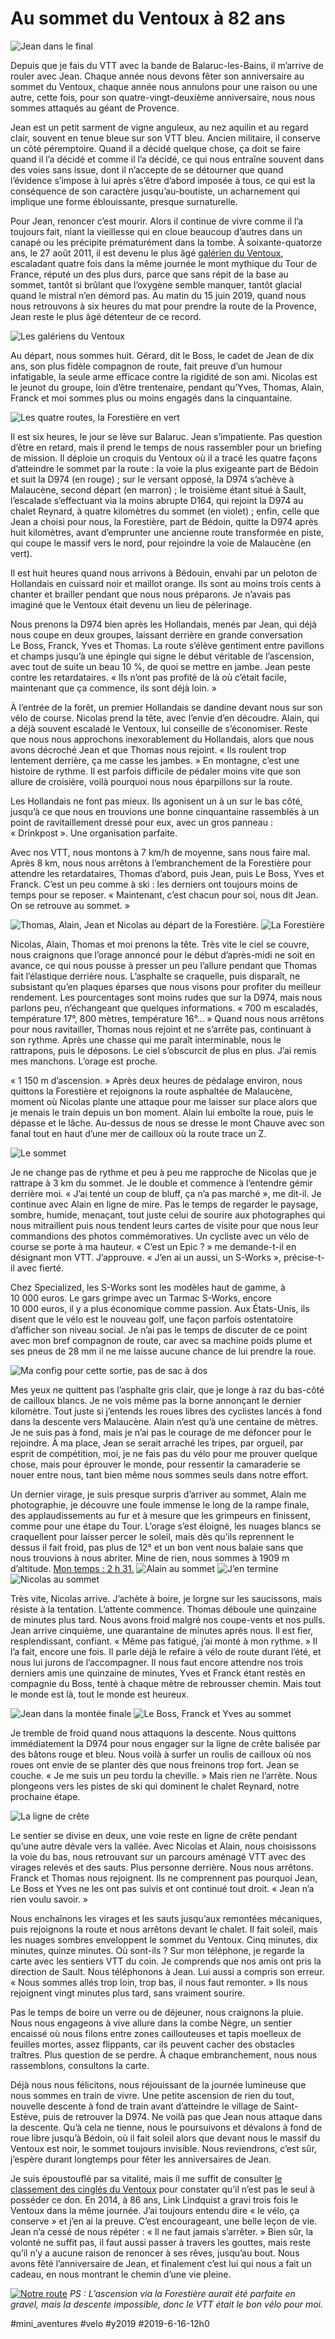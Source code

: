 # Au sommet du Ventoux à 82 ans

![Jean dans le final](_i/20190615_1151260.webp)

Depuis que je fais du VTT avec la bande de Balaruc-les-Bains, il m’arrive de rouler avec Jean. Chaque année nous devons fêter son anniversaire au sommet du Ventoux, chaque année nous annulons pour une raison ou une autre, cette fois, pour son quatre-vingt-deuxième anniversaire, nous nous sommes attaqués au géant de Provence.

Jean est un petit sarment de vigne anguleux, au nez aquilin et au regard clair, souvent en tenue bleue sur son VTT bleu. Ancien militaire, il conserve un côté péremptoire. Quand il a décidé quelque chose, ça doit se faire quand il l’a décidé et comme il l’a décidé, ce qui nous entraîne souvent dans des voies sans issue, dont il n’accepte de se détourner que quand l’évidence s’impose à lui après s’être d’abord imposée à tous, ce qui est la conséquence de son caractère jusqu’au-boutiste, un acharnement qui implique une forme éblouissante, presque surnaturelle.

Pour Jean, renoncer c’est mourir. Alors il continue de vivre comme il l’a toujours fait, niant la vieillesse qui en cloue beaucoup d’autres dans un canapé ou les précipite prématurément dans la tombe. À soixante-quatorze ans, le 27 août 2011, il est devenu le plus âgé [galérien du Ventoux](http://www.clubcinglesventoux.org), escaladant quatre fois dans la même journée le mont mythique du Tour de France, réputé un des plus durs, parce que sans répit de la base au sommet, tantôt si brûlant que l’oxygène semble manquer, tantôt glacial quand le mistral n’en démord pas. Au matin du 15 juin 2019, quand nous nous retrouvons à six heures du mat pour prendre la route de la Provence, Jean reste le plus âgé détenteur de ce record.

![Les galériens du Ventoux](_i/ventoux1.png)

Au départ, nous sommes huit. Gérard, dit le Boss, le cadet de Jean de dix ans, son plus fidèle compagnon de route, fait preuve d’un humour infatigable, la seule arme efficace contre la rigidité de son ami. Nicolas est le jeunot du groupe, loin d’être trentenaire, pendant qu’Yves, Thomas, Alain, Franck et moi sommes plus ou moins engagés dans la cinquantaine.

![Les quatre routes, la Forestière en vert](_i/ventoux3.webp)

Il est six heures, le jour se lève sur Balaruc. Jean s’impatiente. Pas question d’être en retard, mais il prend le temps de nous rassembler pour un briefing de mission. Il déploie un croquis du Ventoux où il a tracé les quatre façons d’atteindre le sommet par la route : la voie la plus exigeante part de Bédoin et suit la D974 (en rouge) ; sur le versant opposé, la D974 s’achève à Malaucène, second départ (en marron) ; le troisième étant situé à Sault, l’escalade s’effectuant via la moins abrupte D164, qui rejoint la D974 au chalet Reynard, à quatre kilomètres du sommet (en violet) ; enfin, celle que Jean a choisi pour nous, la Forestière, part de Bédoin, quitte la D974 après huit kilomètres, avant d’emprunter une ancienne route transformée en piste, qui coupe le massif vers le nord, pour rejoindre la voie de Malaucène (en vert).

Il est huit heures quand nous arrivons à Bédouin, envahi par un peloton de Hollandais en cuissard noir et maillot orange. Ils sont au moins trois cents à chanter et brailler pendant que nous nous préparons. Je n’avais pas imaginé que le Ventoux était devenu un lieu de pèlerinage.

Nous prenons la D974 bien après les Hollandais, menés par Jean, qui déjà nous coupe en deux groupes, laissant derrière en grande conversation Le Boss, Franck, Yves et Thomas. La route s’élève gentiment entre pavillons et champs jusqu’à une épingle qui signe le début véritable de l’ascension, avec tout de suite un beau 10 %, de quoi se mettre en jambe. Jean peste contre les retardataires. « Ils n’ont pas profité de là où c’était facile, maintenant que ça commence, ils sont déjà loin. »

À l’entrée de la forêt, un premier Hollandais se dandine devant nous sur son vélo de course. Nicolas prend la tête, avec l’envie d’en découdre. Alain, qui a déjà souvent escaladé le Ventoux, lui conseille de s’économiser. Reste que nous nous approchons inexorablement du Hollandais, alors que nous avons décroché Jean et que Thomas nous rejoint. « Ils roulent trop lentement derrière, ça me casse les jambes. » En montagne, c’est une histoire de rythme. Il est parfois difficile de pédaler moins vite que son allure de croisière, voilà pourquoi nous nous éparpillons sur la route.

Les Hollandais ne font pas mieux. Ils agonisent un à un sur le bas côté, jusqu’à ce que nous en trouvions une bonne cinquantaine rassemblés à un point de ravitaillement dressé pour eux, avec un gros panneau : « Drinkpost ». Une organisation parfaite.

Avec nos VTT, nous montons à 7 km/h de moyenne, sans nous faire mal. Après 8 km, nous nous arrêtons à l’embranchement de la Forestière pour attendre les retardataires, Thomas d’abord, puis Jean, puis Le Boss, Yves et Franck. C’est un peu comme à ski : les derniers ont toujours moins de temps pour se reposer. « Maintenant, c’est chacun pour soi, nous dit Jean. On se retrouve au sommet. »

![Thomas, Alain, Jean et Nicolas au départ de la Forestière.](_i/20190615_092456.webp)
![La Forestière](_i/IMG_5373.webp)

Nicolas, Alain, Thomas et moi prenons la tête. Très vite le ciel se couvre, nous craignons que l’orage annoncé pour le début d’après-midi ne soit en avance, ce qui nous pousse à presser un peu l’allure pendant que Thomas fait l’élastique derrière nous. L’asphalte se craquelle, puis disparaît, ne subsistant qu’en plaques éparses que nous visons pour profiter du meilleur rendement. Les pourcentages sont moins rudes que sur la D974, mais nous parlons peu, n’échangeant que quelques informations. « 700 m escaladés, température 17°, 800 mètres, température 16°… » Quand nous nous arrêtons pour nous ravitailler, Thomas nous rejoint et ne s’arrête pas, continuant à son rythme. Après une chasse qui me paraît interminable, nous le rattrapons, puis le déposons. Le ciel s’obscurcit de plus en plus. J’ai remis mes manchons. L’orage est proche.

« 1 150 m d’ascension. » Après deux heures de pédalage environ, nous quittons la Forestière et rejoignons la route asphaltée de Malaucène, moment où Nicolas plante une attaque pour me laisser sur place alors que je menais le train depuis un bon moment. Alain lui emboîte la roue, puis le dépasse et le lâche. Au-dessus de nous se dresse le mont Chauve avec son fanal tout en haut d’une mer de cailloux où la route trace un Z.

![Le sommet](_i/IMG_5374.webp)

Je ne change pas de rythme et peu à peu me rapproche de Nicolas que je rattrape à 3 km du sommet. Je le double et commence à l’entendre gémir derrière moi. « J’ai tenté un coup de bluff, ça n’a pas marché », me dit-il. Je continue avec Alain en ligne de mire. Pas le temps de regarder le paysage, sombre, humide, menaçant, tout juste celui de sourire aux photographes qui nous mitraillent puis nous tendent leurs cartes de visite pour que nous leur commandions des photos commémoratives. Un cycliste avec un vélo de course se porte à ma hauteur. « C’est un Epic ? » me demande-t-il en désignant mon VTT. J’approuve. « J’en ai un aussi, un S-Works », précise-t-il avec fierté.

Chez Specialized, les S-Works sont les modèles haut de gamme, à 10 000 euros. Le gars grimpe avec un Tarmac S-Works, encore 10 000 euros, il y a plus économique comme passion. Aux États-Unis, ils disent que le vélo est le nouveau golf, une façon parfois ostentatoire d’afficher son niveau social. Je n’ai pas le temps de discuter de ce point avec mon bref compagnon de route, car avec sa machine poids plume et ses pneus de 28 mm il ne me laisse aucune chance de lui prendre la roue.

![Ma config pour cette sortie, pas de sac à dos](_i/P1090774.webp)

Mes yeux ne quittent pas l’asphalte gris clair, que je longe à raz du bas-côté de cailloux blancs. Je ne vois même pas la borne annonçant le dernier kilomètre. Tout juste si j’entends les roues libres des cyclistes lancés à fond dans la descente vers Malaucène. Alain n’est qu’à une centaine de mètres. Je ne suis pas à fond, mais je n’ai pas le courage de me défoncer pour le rejoindre. À ma place, Jean se serait arraché les tripes, par orgueil, par esprit de compétition, moi, je ne fais pas du vélo pour me prouver quelque chose, mais pour éprouver le monde, pour ressentir la camaraderie se nouer entre nous, tant bien même nous sommes seuls dans notre effort.

Un dernier virage, je suis presque surpris d’arriver au sommet, Alain me photographie, je découvre une foule immense le long de la rampe finale, des applaudissements au fur et à mesure que les grimpeurs en finissent, comme pour une étape du Tour. L’orage s’est éloigné, les nuages blancs se craquellent pour laisser percer le soleil, mais dès qu’ils reprennent le dessus il fait froid, pas plus de 12° et un bon vent nous balaie sans que nous trouvions à nous abriter. Mine de rien, nous sommes à 1909 m d’altitude. [Mon temps : 2 h 31.](https://www.strava.com/activities/2452248039)
![Alain au sommet](_i/20190615_113737.webp)
![J’en termine](_i/20190615_112159.webp)
![Nicolas au sommet](_i/20190615_112216.webp)

Très vite, Nicolas arrive. J’achète à boire, je lorgne sur les saucissons, mais résiste à la tentation. L’attente commence. Thomas déboule une quinzaine de minutes plus tard. Nous avons froid malgré nos coupe-vents et nos pulls. Jean arrive cinquième, une quarantaine de minutes après nous. Il est fier, resplendissant, confiant. « Même pas fatigué, j’ai monté à mon rythme. » Il l’a fait, encore une fois. Il parle déjà le refaire à vélo de route durant l’été, et nous lui jurons de l’accompagner. Il nous faut encore attendre nos trois derniers amis une quinzaine de minutes, Yves et Franck étant restés en compagnie du Boss, tenté à chaque mètre de rebrousser chemin. Mais tout le monde est là, tout le monde est heureux.

![Jean dans la montée finale](_i/20190615_115130.webp)
![Le Boss, Franck et Yves au sommet](_i/20190615_1207510.webp)

Je tremble de froid quand nous attaquons la descente. Nous quittons immédiatement la D974 pour nous engager sur la ligne de crête balisée par des bâtons rouge et bleu. Nous voilà à surfer un roulis de cailloux où nos roues ont envie de se planter dès que nous freinons trop fort. Jean se couche. « Je me suis un peu tordu la cheville. » Mais rien ne l’arrête. Nous plongeons vers les pistes de ski qui dominent le chalet Reynard, notre prochaine étape.

![La ligne de crête](_i/IMG_5375-1.webp)

Le sentier se divise en deux, une voie reste en ligne de crête pendant qu’une autre dévale vers la vallée. Avec Nicolas et Alain, nous choisissons la voie du bas, nous retrouvant sur un parcours aménagé VTT avec des virages relevés et des sauts. Plus personne derrière. Nous nous arrêtons. Franck et Thomas nous rejoignent. Ils ne comprennent pas pourquoi Jean, Le Boss et Yves ne les ont pas suivis et ont continué tout droit. « Jean n’a rien voulu savoir. »

Nous enchaînons les virages et les sauts jusqu’aux remontées mécaniques, puis rejoignons la route et nous arrêtons devant le chalet. Il fait soleil, mais les nuages sombres enveloppent le sommet du Ventoux. Cinq minutes, dix minutes, quinze minutes. Où sont-ils ? Sur mon téléphone, je regarde la carte avec les sentiers VTT du coin. Je comprends que nos amis ont pris la direction de Sault. Nous téléphonons à Jean. Lui aussi a compris son erreur. « Nous sommes allés trop loin, trop bas, il nous faut remonter. » Ils nous rejoignent vingt minutes plus tard, sans vraiment sourire.

Pas le temps de boire un verre ou de déjeuner, nous craignons la pluie. Nous nous engageons à vive allure dans la combe Nègre, un sentier encaissé où nous filons entre zones caillouteuses et tapis moelleux de feuilles mortes, assez flippants, car ils peuvent cacher des obstacles traîtres. Plus question de se perdre. À chaque embranchement, nous nous rassemblons, consultons la carte.

Déjà nous nous félicitons, nous réjouissant de la journée lumineuse que nous sommes en train de vivre. Une petite ascension de rien du tout, nouvelle descente à fond de train avant d’atteindre le village de Saint-Estève, puis de retrouver la D974. Ne voilà pas que Jean nous attaque dans la descente. Qu’à cela ne tienne, nous le poursuivons et dévalons à fond de roue libre jusqu’à Bédoin, où il fait soleil alors que devant nous le massif du Ventoux est noir, le sommet toujours invisible. Nous reviendrons, c’est sûr, j’espère durant longtemps pour fêter les anniversaires de Jean.

Je suis époustouflé par sa vitalité, mais il me suffit de consulter [le classement des cinglés du Ventoux](http://www.clubcinglesventoux.org/fr/laureats.html) pour constater qu’il n’est pas le seul à posséder ce don. En 2014, à 86 ans, Link Lindquist a gravi trois fois le Ventoux dans la même journée. J’ai toujours entendu dire « le vélo, ça conserve » et j’en ai la preuve. C’est encourageant, une belle leçon de vie. Jean n’a cessé de nous répéter : « Il ne faut jamais s’arrêter. » Bien sûr, la volonté ne suffit pas, il faut aussi passer à travers les gouttes, mais reste qu’il n’y a aucune raison de renoncer à ses rêves, jusqu’au bout. Nous avons fêté l’anniversaire de Jean, et finalement c’est lui qui nous a fait un cadeau, en nous montrant le chemin d’une vie pleine.

[![Notre route](_i/ventoux4.webp)](https://www.komoot.com/tour/73208772)
*PS : L’ascension via la Forestière aurait été parfaite en gravel, mais la descente impossible, donc le VTT était le bon vélo pour moi.*

#mini_aventures #velo #y2019 #2019-6-16-12h0
